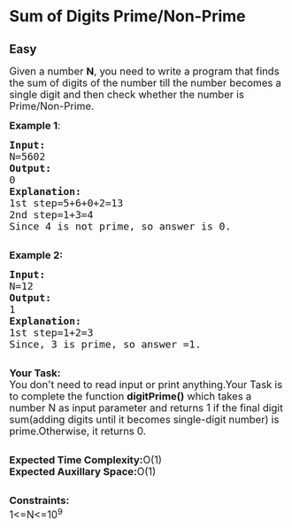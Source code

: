 # Sum of Digits Prime/Non-Prime
## Easy
<div class="problems_problem_content__Xm_eO"><p><span style="font-size:18px">Given a number <strong>N</strong>, you need to write a program that&nbsp;finds the sum of&nbsp;digits of the number till the number becomes a single digit and then check whether the number is Prime/Non-Prime.</span></p>

<p><span style="font-size:18px"><strong>Example 1</strong>:</span></p>

<pre><span style="font-size:18px"><strong>Input:</strong>
N=5602
<strong>Output:</strong>
0
<strong>Explanation:</strong>
1st step=5+6+0+2=13
2nd step=1+3=4
Since 4 is not prime, so answer is 0.</span></pre>

<p><br>
<strong><span style="font-size:18px">Example 2:</span></strong></p>

<pre><span style="font-size:18px"><strong>Input:</strong>
N=12
<strong>Output:</strong>
1
<strong>Explanation:</strong>
1st step=1+2=3
Since, 3 is prime, so answer =1.</span>
</pre>

<p><br>
<span style="font-size:18px"><strong>Your Task:</strong><br>
You don't need to read input or print anything.Your Task is to complete the function <strong>digitPrime()</strong> which takes a number N as input parameter and returns 1 if the final digit sum(adding digits until it becomes single-digit number) is prime.Otherwise, it returns 0.</span></p>

<p><br>
<span style="font-size:18px"><strong>Expected Time Complexity:</strong>O(1)<br>
<strong>Expected Auxillary Space:</strong>O(1)</span></p>

<p><br>
<span style="font-size:18px"><strong>Constraints:</strong><br>
1&lt;=N&lt;=10<sup>9</sup></span></p>
</div>